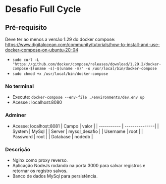 # Desafio Full Cycle 

## Pré-requisito
Deve ter ao menos a versão 1.29 do docker compose: https://www.digitalocean.com/community/tutorials/how-to-install-and-use-docker-compose-on-ubuntu-20-04
- ```sudo curl -L "https://github.com/docker/compose/releases/download/1.29.2/docker-compose-$(uname -s)-$(uname -m)" -o /usr/local/bin/docker-compose```
- ```sudo chmod +x /usr/local/bin/docker-compose```

### No terminal 
- Execute: ```docker-compose --env-file ./environments/dev.env up```
- Acesse : localhost:8080

### Adminer
 - Acesse: localhost:8081
| Campo       | valor          | 
| ----------- | ---------------|
| System      | MySql          |
| Server      | mysql_desafio  |
| Username    | root           |
| Password    | root           |
| Database    | nodedb         |

### Descrição
- Nginx como proxy reverso.
- Aplicação NodeJs rodando na porta 3000 para salvar registros e retornar os registro salvos.
- Banco de dados MySql para persistência.
